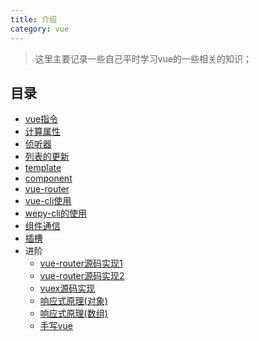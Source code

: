 ```yaml
---
title: 介绍
category: vue
---
```


> 这里主要记录一些自己平时学习vue的一些相关的知识；

## 目录

- [vue指令](./vue-note-01.md)
- [计算属性](./vue-note-02.md)
- [侦听器](./vue-note-03.md)
- [列表的更新](./vue-note-04.md)
- [template](./vue-note-05.md)
- [component](./vue-note-06.md)
- [vue-router](./vue-note-07.md)
- [vue-cli使用](./vue-note-08.md)
- [wepy-cli的使用](./vue-note-09.md)
- [组件通信](./vue-note-10.md)
- [插槽](./vue-note-11.md)
- 进阶
  - [vue-router源码实现1](./vue-note-12.md)
  - [vue-router源码实现2](./vue-note-13.md)
  - [vuex源码实现](./vue-note-14.md)
  - [响应式原理(对象)](./vue-note-02-01.md)
  - [响应式原理(数组)]((./vue-note-02-02.md))
  - [手写vue](./手写vue-16.md)

